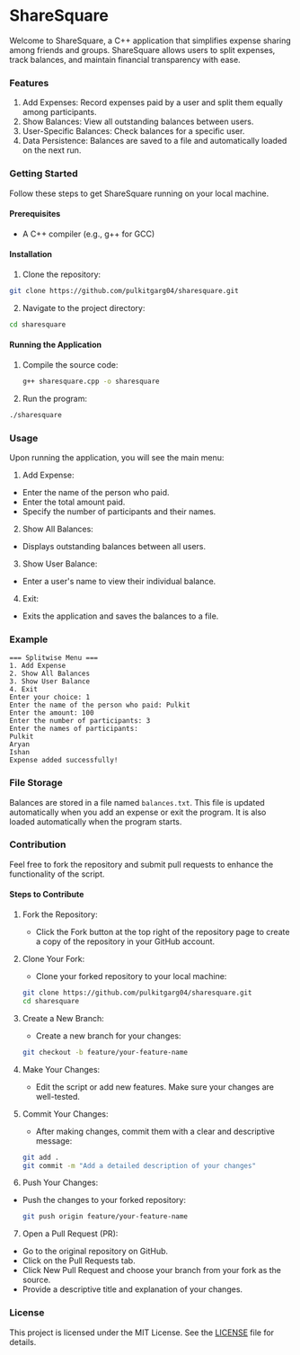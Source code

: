 # ShareSquare

Welcome to ShareSquare, a C++ application that simplifies expense sharing among friends and groups. ShareSquare allows users to split expenses, track balances, and maintain financial transparency with ease.

### Features
1. Add Expenses: Record expenses paid by a user and split them equally among participants.
2. Show Balances: View all outstanding balances between users.
3. User-Specific Balances: Check balances for a specific user.
4. Data Persistence: Balances are saved to a file and automatically loaded on the next run.

### Getting Started
Follow these steps to get ShareSquare running on your local machine.

#### Prerequisites
- A C++ compiler (e.g., g++ for GCC)

#### Installation
1. Clone the repository:
```bash
git clone https://github.com/pulkitgarg04/sharesquare.git
```

2. Navigate to the project directory:
```bash
cd sharesquare
```

#### Running the Application
1. Compile the source code:
    ```bash
    g++ sharesquare.cpp -o sharesquare
    ```

2. Run the program:
```bash
./sharesquare
```

### Usage
Upon running the application, you will see the main menu:
1. Add Expense:
- Enter the name of the person who paid.
- Enter the total amount paid.
- Specify the number of participants and their names.

2. Show All Balances:
- Displays outstanding balances between all users.

3. Show User Balance:
- Enter a user's name to view their individual balance.

4. Exit:
- Exits the application and saves the balances to a file.

### Example
```
=== Splitwise Menu ===
1. Add Expense
2. Show All Balances
3. Show User Balance
4. Exit
Enter your choice: 1
Enter the name of the person who paid: Pulkit
Enter the amount: 100
Enter the number of participants: 3
Enter the names of participants:
Pulkit
Aryan
Ishan
Expense added successfully!
```

### File Storage
Balances are stored in a file named `balances.txt`. This file is updated automatically when you add an expense or exit the program. It is also loaded automatically when the program starts.

### Contribution
Feel free to fork the repository and submit pull requests to enhance the functionality of the script.

#### Steps to Contribute
1. Fork the Repository:
    - Click the Fork button at the top right of the repository page to create a copy of the repository in your GitHub account.

2. Clone Your Fork:
    - Clone your forked repository to your local machine:

    ```bash
    git clone https://github.com/pulkitgarg04/sharesquare.git
    cd sharesquare
    ```

3. Create a New Branch:
    - Create a new branch for your changes:
    ```bash
    git checkout -b feature/your-feature-name
    ```

4. Make Your Changes:
    - Edit the script or add new features. Make sure your changes are well-tested.

5. Commit Your Changes:
    - After making changes, commit them with a clear and descriptive message:
    ```bash
    git add .
    git commit -m "Add a detailed description of your changes"
    ```

6. Push Your Changes:
- Push the changes to your forked repository:
    ```bash
    git push origin feature/your-feature-name
    ```

7. Open a Pull Request (PR):
- Go to the original repository on GitHub.
- Click on the Pull Requests tab.
- Click New Pull Request and choose your branch from your fork as the source.
- Provide a descriptive title and explanation of your changes.

### License
This project is licensed under the MIT License. See the [LICENSE](LICENSE) file for details.